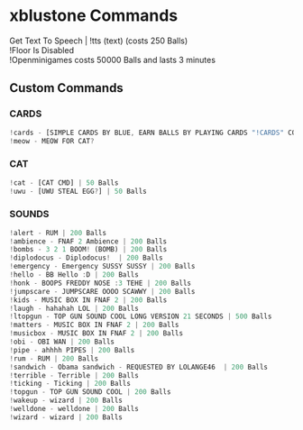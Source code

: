 # xblustone Commands
Get Text To Speech | !tts (text) (costs 250 Balls) <br>
!Floor Is Disabled <br>
!Openminigames costs 50000 Balls and lasts 3 minutes <br>
## Custom Commands <br>
### CARDS <br>
```js
!cards - [SIMPLE CARDS BY BLUE, EARN BALLS BY PLAYING CARDS "!CARDS" COST 100 BALLS TO ENTER] | 100 Balls
!meow - MEOW FOR CAT?
```
### CAT <br>
```js
!cat - [CAT CMD] | 50 Balls
!uwu - [UWU STEAL EGG?] | 50 Balls
```
### SOUNDS <br>
```js
!alert - RUM | 200 Balls
!ambience - FNAF 2 Ambience | 200 Balls
!bombs - 3 2 1 BOOM! (BOMB) | 200 Balls
!diplodocus - Diplodocus!  | 200 Balls
!emergency - Emergency SUSSY SUSSY | 200 Balls
!hello - BB Hello :D | 200 Balls
!honk - BOOPS FREDDY NOSE :3 TEHE | 200 Balls
!jumpscare - JUMPSCARE OOOO SCAWWY | 200 Balls
!kids - MUSIC BOX IN FNAF 2 | 200 Balls
!laugh - hahahah LOL | 200 Balls
!ltopgun - TOP GUN SOUND COOL LONG VERSION 21 SECONDS | 500 Balls
!matters - MUSIC BOX IN FNAF 2 | 200 Balls
!musicbox - MUSIC BOX IN FNAF 2 | 200 Balls
!obi - OBI WAN | 200 Balls
!pipe - ahhhh PIPES | 200 Balls
!rum - RUM | 200 Balls
!sandwich - Obama sandwich - REQUESTED BY LOLANGE46  | 200 Balls
!terrible - Terrible | 200 Balls
!ticking - Ticking | 200 Balls
!topgun - TOP GUN SOUND COOL | 200 Balls
!wakeup - wizard | 200 Balls
!welldone - welldone | 200 Balls
!wizard - wizard | 200 Balls
